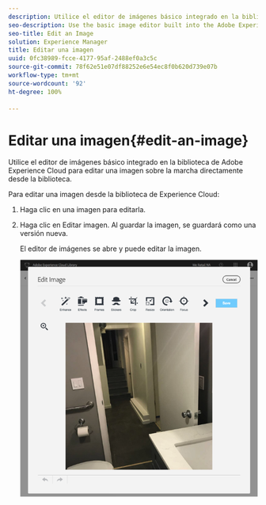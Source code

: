 ```yaml
---
description: Utilice el editor de imágenes básico integrado en la biblioteca de Adobe Experience Cloud para editar una imagen sobre la marcha directamente desde la biblioteca.
seo-description: Use the basic image editor built into the Adobe Experience Cloud Library to edit an image on the fly from the library directly.
seo-title: Edit an Image
solution: Experience Manager
title: Editar una imagen
uuid: 0fc38989-fcce-4177-95af-2488ef0a3c5c
source-git-commit: 78f62e51e07df88252e6e54ec8f0b620d739e07b
workflow-type: tm+mt
source-wordcount: '92'
ht-degree: 100%

---
```



# Editar una imagen{#edit-an-image}

Utilice el editor de imágenes básico integrado en la biblioteca de Adobe Experience Cloud para editar una imagen sobre la marcha directamente desde la biblioteca.

Para editar una imagen desde la biblioteca de Experience Cloud:

1. Haga clic en una imagen para editarla.
1. Haga clic en Editar imagen. Al guardar la imagen, se guardará como una versión nueva.

   El editor de imágenes se abre y puede editar la imagen.

   ![](assets/library_image_editor.png)

